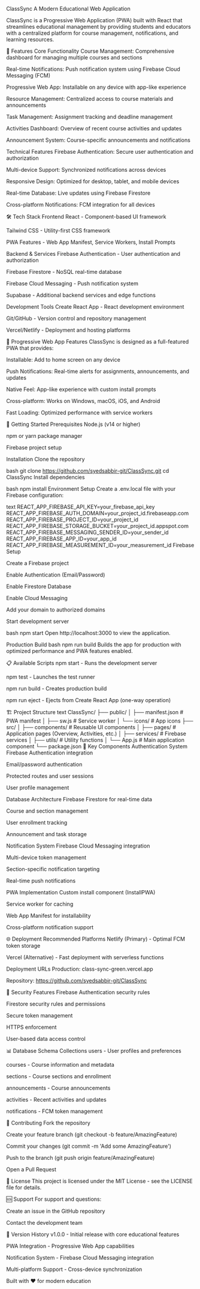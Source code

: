 ClassSync
A Modern Educational Web Application

ClassSync is a Progressive Web Application (PWA) built with React that streamlines educational management by providing students and educators with a centralized platform for course management, notifications, and learning resources.

🚀 Features
Core Functionality
Course Management: Comprehensive dashboard for managing multiple courses and sections

Real-time Notifications: Push notification system using Firebase Cloud Messaging (FCM)

Progressive Web App: Installable on any device with app-like experience

Resource Management: Centralized access to course materials and announcements

Task Management: Assignment tracking and deadline management

Activities Dashboard: Overview of recent course activities and updates

Announcement System: Course-specific announcements and notifications

Technical Features
Firebase Authentication: Secure user authentication and authorization

Multi-device Support: Synchronized notifications across devices

Responsive Design: Optimized for desktop, tablet, and mobile devices

Real-time Database: Live updates using Firebase Firestore

Cross-platform Notifications: FCM integration for all devices

🛠️ Tech Stack
Frontend
React - Component-based UI framework

Tailwind CSS - Utility-first CSS framework

PWA Features - Web App Manifest, Service Workers, Install Prompts

Backend & Services
Firebase Authentication - User authentication and authorization

Firebase Firestore - NoSQL real-time database

Firebase Cloud Messaging - Push notification system

Supabase - Additional backend services and edge functions

Development Tools
Create React App - React development environment

Git/GitHub - Version control and repository management

Vercel/Netlify - Deployment and hosting platforms

📱 Progressive Web App Features
ClassSync is designed as a full-featured PWA that provides:

Installable: Add to home screen on any device

Push Notifications: Real-time alerts for assignments, announcements, and updates

Native Feel: App-like experience with custom install prompts

Cross-platform: Works on Windows, macOS, iOS, and Android

Fast Loading: Optimized performance with service workers

🚀 Getting Started
Prerequisites
Node.js (v14 or higher)

npm or yarn package manager

Firebase project setup

Installation
Clone the repository

bash
git clone https://github.com/syedsabbir-git/ClassSync.git
cd ClassSync
Install dependencies

bash
npm install
Environment Setup
Create a .env.local file with your Firebase configuration:

text
REACT_APP_FIREBASE_API_KEY=your_firebase_api_key
REACT_APP_FIREBASE_AUTH_DOMAIN=your_project_id.firebaseapp.com
REACT_APP_FIREBASE_PROJECT_ID=your_project_id
REACT_APP_FIREBASE_STORAGE_BUCKET=your_project_id.appspot.com
REACT_APP_FIREBASE_MESSAGING_SENDER_ID=your_sender_id
REACT_APP_FIREBASE_APP_ID=your_app_id
REACT_APP_FIREBASE_MEASUREMENT_ID=your_measurement_id
Firebase Setup

Create a Firebase project

Enable Authentication (Email/Password)

Enable Firestore Database

Enable Cloud Messaging

Add your domain to authorized domains

Start development server

bash
npm start
Open http://localhost:3000 to view the application.

Production Build
bash
npm run build
Builds the app for production with optimized performance and PWA features enabled.

📋 Available Scripts
npm start - Runs the development server

npm test - Launches the test runner

npm run build - Creates production build

npm run eject - Ejects from Create React App (one-way operation)

🏗️ Project Structure
text
ClassSync/
├── public/
│   ├── manifest.json        # PWA manifest
│   ├── sw.js               # Service worker
│   └── icons/              # App icons
├── src/
│   ├── components/         # Reusable UI components
│   ├── pages/             # Application pages (Overview, Activities, etc.)
│   ├── services/          # Firebase services
│   ├── utils/             # Utility functions
│   └── App.js             # Main application component
└── package.json
🔧 Key Components
Authentication System
Firebase Authentication integration

Email/password authentication

Protected routes and user sessions

User profile management

Database Architecture
Firebase Firestore for real-time data

Course and section management

User enrollment tracking

Announcement and task storage

Notification System
Firebase Cloud Messaging integration

Multi-device token management

Section-specific notification targeting

Real-time push notifications

PWA Implementation
Custom install component (InstallPWA)

Service worker for caching

Web App Manifest for installability

Cross-platform notification support

🌐 Deployment
Recommended Platforms
Netlify (Primary) - Optimal FCM token storage

Vercel (Alternative) - Fast deployment with serverless functions

Deployment URLs
Production: class-sync-green.vercel.app

Repository: https://github.com/syedsabbir-git/ClassSync

🔐 Security Features
Firebase Authentication security rules

Firestore security rules and permissions

Secure token management

HTTPS enforcement

User-based data access control

📊 Database Schema
Collections
users - User profiles and preferences

courses - Course information and metadata

sections - Course sections and enrollment

announcements - Course announcements

activities - Recent activities and updates

notifications - FCM token management

🤝 Contributing
Fork the repository

Create your feature branch (git checkout -b feature/AmazingFeature)

Commit your changes (git commit -m 'Add some AmazingFeature')

Push to the branch (git push origin feature/AmazingFeature)

Open a Pull Request

📄 License
This project is licensed under the MIT License - see the LICENSE file for details.

🆘 Support
For support and questions:

Create an issue in the GitHub repository

Contact the development team

🔄 Version History
v1.0.0 - Initial release with core educational features

PWA Integration - Progressive Web App capabilities

Notification System - Firebase Cloud Messaging integration

Multi-platform Support - Cross-device synchronization

Built with ❤️ for modern education
